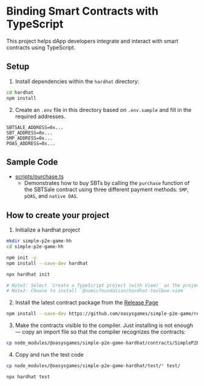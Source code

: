 # Binding Smart Contracts with TypeScript
This project helps dApp developers integrate and interact with smart contracts using TypeScript.

## Setup
1. Install dependencies within the `hardhat` directory:

```sh
cd hardhat
npm install
```

2. Create an `.env` file in this directory based on `.env.sample` and fill in the required addresses.

```
SBTSALE_ADDRESS=0x...
SBT_ADDRESS=0x...
SMP_ADDRESS=0x...
POAS_ADDRESS=0x...
```

## Sample Code
- [scripts/purchase.ts](./scripts/purchase.ts)
  - Demonstrates how to buy SBTs by calling the `purchase` function of the SBTSale contract using three different payment methods: `SMP`, `pOAS`, and `native OAS`.

## How to create your project
1. Initialize a hardhat project
```sh
mkdir simple-p2e-game-hh
cd simple-p2e-game-hh

npm init -y
npm install --save-dev hardhat

npx hardhat init

# Note1: Select `Create a TypeScript project (with Viem)` as the project type
# Note2: Choose to install `@nomicfoundation/hardhat-toolbox-viem`
```

2. Install the latest contract package from the [Release Page](https://github.com/oasysgames/simple-p2e-game/releases)
```sh
npm install --save-dev https://github.com/oasysgames/simple-p2e-game/releases/download/vX.X.X/oasysgames-simple-p2e-game-hardhat-X.X.X.tgz
```

3. Make the contracts visible to the compiler. Just installing is not enough — copy an import file so that the compiler recognizes the contracts:
```sh
cp node_modules/@oasysgames/simple-p2e-game-hardhat/contracts/SimpleP2ETestUtils.sol contracts/
```

4. Copy and run the test code
```sh
cp node_modules/@oasysgames/simple-p2e-game-hardhat/test/* test/

npx hardhat test
```
